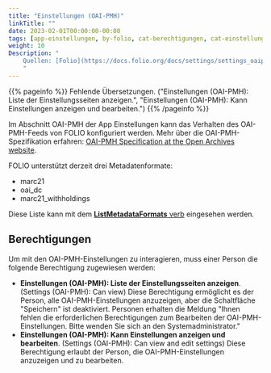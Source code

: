 ```yaml
---
title: "Einstellungen (OAI-PMH)"
linkTitle: ""
date: 2023-02-01T00:00:00-00:00
tags: [app-einstellungen, by-folio, cat-berechtigungen, cat-einstellungen, for-admin, meta-uebersetzungsproblem]
weight: 10
Description: "
    Quellen: [Folio](https://docs.folio.org/docs/settings/settings_oaipmh/settings_oaipmh/) & [GBV](https://info.gbv.de/pages/viewpage.action?pageId=850002078)
    "
---
```


{{% pageinfo %}}
Fehlende Übersetzungen. ("Einstellungen (OAI-PMH): Liste der Einstellungsseiten anzeigen.", "Einstellungen (OAI-PMH): Kann Einstellungen anzeigen und bearbeiten.")
{{% /pageinfo %}}

Im Abschnitt OAI-PMH der App Einstellungen kann das Verhalten des OAI-PMH-Feeds von FOLIO konfiguriert werden. Mehr über die OAI-PMH-Spezifikation erfahren: [OAI-PMH Specification at the Open Archives website](http://www.openarchives.org/OAI/openarchivesprotocol.html).

FOLIO unterstützt derzeit drei Metadatenformate:

-   marc21
-   oai\_dc
-   marc21\_withholdings

Diese Liste kann mit dem [**ListMetadataFormats** verb](http://www.openarchives.org/OAI/openarchivesprotocol.html#ListMetadataFormats) eingesehen werden.

## Berechtigungen

Um mit den OAI-PMH-Einstellungen zu interagieren, muss einer Person die folgende Berechtigung zugewiesen werden:

-   **Einstellungen (OAI-PMH): Liste der Einstellungsseiten anzeigen**.  (Settings (OAI-PMH): Can view)
    Diese Berechtigung ermöglicht es der Person, alle OAI-PMH-Einstellungen anzuzeigen, aber die Schaltfläche "Speichern" ist deaktiviert. Personen erhalten die Meldung "Ihnen fehlen die erforderlichen Berechtigungen zum Bearbeiten der OAI-PMH-Einstellungen. Bitte wenden Sie sich an den Systemadministrator."
-   **Einstellungen (OAI-PMH): Kann Einstellungen anzeigen und bearbeiten**. (Settings (OAI-PMH): Can view and edit settings)
    Diese Berechtigung erlaubt der Person, die OAI-PMH-Einstellungen anzuzeigen und zu bearbeiten.
